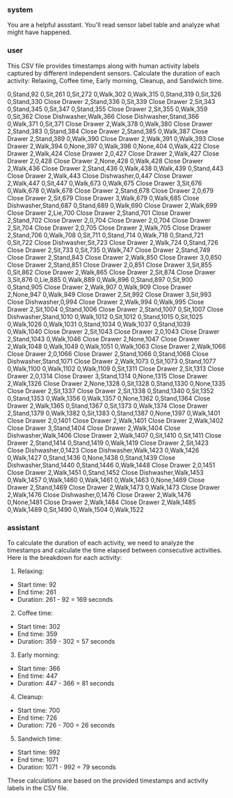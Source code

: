 ### system
You are a helpful assstant. You'll read sensor label table and analyze what might have happened.
### user

This CSV file provides timestamps along with human activity labels captured by different independent sensors.
Calculate the duration of each activity: Relaxing, Coffee time, Early morning, Cleanup, and Sandwich time.
    
0,Stand,92
0,Sit,261
0,Sit,272
0,Walk,302
0,Walk,315
0,Stand,319
0,Sit,326
0,Stand,330
Close Drawer 2,Stand,336
0,Sit,339
Close Drawer 2,Sit,343
0,Stand,345
0,Sit,347
0,Stand,355
Close Drawer 2,Sit,355
0,Walk,359
0,Sit,362
Close Dishwasher,Walk,366
Close Dishwasher,Stand,366
0,Walk,371
0,Sit,371
Close Drawer 2,Walk,378
0,Walk,380
Close Drawer 2,Stand,383
0,Stand,384
Close Drawer 2,Stand,385
0,Walk,387
Close Drawer 2,Stand,389
0,Walk,390
Close Drawer 2,Walk,391
0,Walk,393
Close Drawer 2,Walk,394
0,None,397
0,Walk,398
0,None,404
0,Walk,422
Close Drawer 2,Walk,424
Close Drawer 2,0,427
Close Drawer 2,Walk,427
Close Drawer 2,0,428
Close Drawer 2,None,428
0,Walk,428
Close Drawer 2,Walk,436
Close Drawer 2,Stand,436
0,Walk,438
0,Walk,439
0,Stand,443
Close Drawer 2,Walk,443
Close Dishwasher,0,447
Close Drawer 2,Walk,447
0,Sit,447
0,Walk,673
0,Walk,675
Close Drawer 3,Sit,676
0,Walk,678
0,Walk,678
Close Drawer 2,Stand,678
Close Drawer 2,0,679
Close Drawer 2,Sit,679
Close Drawer 3,Walk,679
0,Walk,685
Close Dishwasher,Stand,687
0,Stand,689
0,Walk,690
Close Drawer 2,Walk,699
Close Drawer 2,Lie,700
Close Drawer 2,Stand,701
Close Drawer 2,Stand,702
Close Drawer 2,0,704
Close Drawer 2,0,704
Close Drawer 2,Sit,704
Close Drawer 2,0,705
Close Drawer 2,Walk,705
Close Drawer 2,Stand,706
0,Walk,708
0,Sit,711
0,Stand,714
0,Walk,718
0,Stand,721
0,Sit,722
Close Dishwasher,Sit,723
Close Drawer 2,Walk,724
0,Stand,726
Close Drawer 2,Sit,733
0,Sit,735
0,Walk,747
Close Drawer 2,Stand,749
Close Drawer 2,Stand,843
Close Drawer 2,Walk,850
Close Drawer 3,0,850
Close Drawer 2,Stand,851
Close Drawer 2,0,851
Close Drawer 3,Sit,855
0,Sit,862
Close Drawer 2,Walk,865
Close Drawer 2,Sit,874
Close Drawer 3,Sit,876
0,Lie,885
0,Walk,889
0,Walk,896
0,Stand,897
0,Sit,900
0,Stand,905
Close Drawer 2,Walk,907
0,Walk,909
Close Drawer 2,None,947
0,Walk,949
Close Drawer 2,Sit,992
Close Drawer 3,Sit,993
Close Dishwasher,0,994
Close Drawer 2,Walk,994
0,Walk,995
Close Drawer 2,Sit,1004
0,Stand,1006
Close Drawer 2,Stand,1007
0,Sit,1007
Close Dishwasher,Stand,1010
0,Walk,1012
0,Sit,1012
0,Stand,1015
0,Sit,1025
0,Walk,1026
0,Walk,1031
0,Stand,1034
0,Walk,1037
0,Stand,1039
0,Walk,1040
Close Drawer 2,Sit,1043
Close Drawer 2,0,1043
Close Drawer 2,Stand,1043
0,Walk,1046
Close Drawer 2,None,1047
Close Drawer 2,Walk,1048
0,Walk,1049
0,Walk,1051
0,Walk,1063
Close Drawer 2,Walk,1066
Close Drawer 2,0,1066
Close Drawer 2,Stand,1066
0,Stand,1068
Close Dishwasher,Stand,1071
Close Drawer 2,Walk,1073
0,Sit,1073
0,Stand,1077
0,Walk,1100
0,Walk,1102
0,Walk,1109
0,Sit,1311
Close Drawer 2,Sit,1313
Close Drawer 2,0,1314
Close Drawer 3,Stand,1314
0,None,1315
Close Drawer 2,Walk,1326
Close Drawer 2,None,1328
0,Sit,1328
0,Stand,1330
0,None,1335
Close Drawer 2,Sit,1337
Close Drawer 2,Sit,1338
0,Stand,1340
0,Sit,1352
0,Stand,1353
0,Walk,1356
0,Walk,1357
0,None,1362
0,Stand,1364
Close Drawer 2,Walk,1365
0,Stand,1367
0,Sit,1373
0,Walk,1374
Close Drawer 2,Stand,1379
0,Walk,1382
0,Sit,1383
0,Stand,1387
0,None,1397
0,Walk,1401
Close Drawer 2,0,1401
Close Drawer 2,Walk,1401
Close Drawer 2,Walk,1402
Close Drawer 3,Stand,1404
Close Drawer 2,Walk,1404
Close Dishwasher,Walk,1406
Close Drawer 2,Walk,1407
0,Sit,1410
0,Sit,1411
Close Drawer 2,Stand,1414
0,Stand,1419
0,Walk,1419
Close Drawer 2,Sit,1423
Close Dishwasher,0,1423
Close Dishwasher,Walk,1423
0,Walk,1426
0,Walk,1427
0,Stand,1436
0,None,1438
0,Stand,1439
Close Dishwasher,Stand,1440
0,Stand,1446
0,Walk,1448
Close Drawer 2,0,1451
Close Drawer 2,Walk,1451
0,Stand,1452
Close Dishwasher,Walk,1453
0,Walk,1457
0,Walk,1460
0,Walk,1461
0,Walk,1463
0,None,1469
Close Drawer 2,Stand,1469
Close Drawer 2,Walk,1473
0,Walk,1473
Close Drawer 2,Walk,1476
Close Dishwasher,0,1476
Close Drawer 2,Walk,1476
0,None,1481
Close Drawer 2,Walk,1484
Close Drawer 2,Walk,1485
0,Walk,1489
0,Sit,1490
0,Walk,1504
0,Walk,1522

### assistant
To calculate the duration of each activity, we need to analyze the timestamps and calculate the time elapsed between consecutive activities. Here is the breakdown for each activity:

1. Relaxing:
- Start time: 92
- End time: 261
- Duration: 261 - 92 = 169 seconds

2. Coffee time:
- Start time: 302
- End time: 359
- Duration: 359 - 302 = 57 seconds

3. Early morning:
- Start time: 366
- End time: 447
- Duration: 447 - 366 = 81 seconds

4. Cleanup:
- Start time: 700
- End time: 726
- Duration: 726 - 700 = 26 seconds

5. Sandwich time:
- Start time: 992
- End time: 1071
- Duration: 1071 - 992 = 79 seconds

These calculations are based on the provided timestamps and activity labels in the CSV file.
